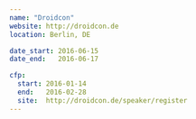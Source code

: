 ```yaml
---
name: "Droidcon"
website: http://droidcon.de
location: Berlin, DE

date_start: 2016-06-15
date_end:   2016-06-17

cfp:
  start: 2016-01-14
  end:   2016-02-28
  site:  http://droidcon.de/speaker/register
---
```


